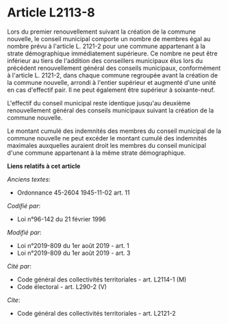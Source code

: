 # Article L2113-8

Lors du premier renouvellement suivant la création de la commune nouvelle, le conseil municipal comporte un nombre de membres
égal au nombre prévu à l'article L. 2121-2 pour une commune appartenant à la strate démographique immédiatement supérieure.
Ce nombre ne peut être inférieur au tiers de l'addition des conseillers municipaux élus lors du précédent renouvellement
général des conseils municipaux, conformément à l'article L. 2121-2, dans chaque commune regroupée avant la création de la
commune nouvelle, arrondi à l'entier supérieur et augmenté d'une unité en cas d'effectif pair. Il ne peut également être
supérieur à soixante-neuf.

L'effectif du conseil municipal reste identique jusqu'au deuxième renouvellement général des conseils municipaux suivant la
création de la commune nouvelle.

Le montant cumulé des indemnités des membres du conseil municipal de la commune nouvelle ne peut excéder le montant cumulé
des indemnités maximales auxquelles auraient droit les membres du conseil municipal d'une commune appartenant à la même
strate démographique.

**Liens relatifs à cet article**

_Anciens textes_:

  - Ordonnance 45-2604 1945-11-02 art. 11

_Codifié par_:

  - Loi n°96-142 du 21 février 1996

_Modifié par_:

  - Loi n°2019-809 du 1er août 2019 - art. 1
  - Loi n°2019-809 du 1er août 2019 - art. 3

_Cité par_:

  - Code général des collectivités territoriales - art. L2114-1 (M)
  - Code électoral - art. L290-2 (V)

_Cite_:

  - Code général des collectivités territoriales - art. L2121-2
